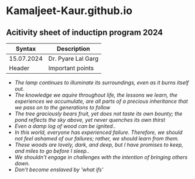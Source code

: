 # Kamaljeet-Kaur.github.io
## Acitivity sheet of inductipn program 2024

| Syntax | Description |
| ----------- | ----------- |
| 15.07.2024 | Dr. Pyare Lal Garg |
| Header | Important points |

* *The lamp continues to illuminate its surroundings, even as it burns itself out.* <br>
* *The knowledge we aquire throughout life, the lessons we learn, the experiences we accumulate, are all parts of a precious inheritance that we pass on to the generations to follow* <br>
* *The tree graciously bears fruit, yet does not taste its own bounty; the pond reflects the sky above, yet never quenches its own thirst* <br>
* *Even a damp log of wood can be ignited..* <br>
* *In this world, everyone has experienced failure. Therefore, we should not feel ashamed of our failures; rather, we should learn from them.* <br>
* *These woods are lovely, dark, and deep, but I have promises to keep, and miles to go before I sleep..* <br>
* *We shouldn't engage in challenges with the intention of bringing others down.* <br>
* *Don't become enslaved by 'what ifs'* <br>
